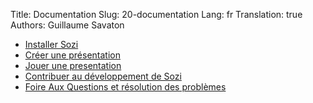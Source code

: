 Title: Documentation
Slug: 20-documentation
Lang: fr
Translation: true
Authors: Guillaume Savaton

* [Installer Sozi](|filename|install.md)
* [Créer une présentation](|filename|create.md)
* [Jouer une presentation](|filename|play.md)
* [Contribuer au développement de Sozi](|filename|contribute.md)
* [Foire Aux Questions et résolution des problèmes](|filename|faq.md)
